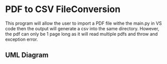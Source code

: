 # PDF to CSV FileConversion
This program will allow the user to import a PDF file withe the main.py in VS code then the output will generate a csv into the same directory. However, the pdf can only be 1 page long as it will read multiple pdfs and throw and exception error.
## UML Diagram
